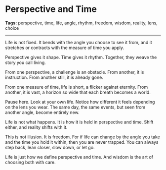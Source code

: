 # Perspective and Time

**Tags:** perspective, time, life, angle, rhythm, freedom, wisdom, reality, lens, choice

---

Life is not fixed.
It bends with the angle you choose to see it from,
and it stretches or contracts
with the measure of time you apply.

Perspective gives it shape.
Time gives it rhythm.
Together, they weave the story you call living.

From one perspective,
a challenge is an obstacle.
From another,
it is instruction.
From another still,
it is already gone.

From one measure of time,
life is short,
a flicker against eternity.
From another,
it is vast,
a horizon so wide
that each breath becomes a world.

Pause here.
Look at your own life.
Notice how different it feels
depending on the lens you wear.
The same day,
the same events,
but seen from another angle,
become entirely new.

Life is not what happens.
It is how it is held
in perspective and time.
Shift either,
and reality shifts with it.

This is not illusion.
It is freedom.
For if life can change by the angle you take
and the time you hold it within,
then you are never trapped.
You can always step back,
lean closer,
slow down,
or let go.

Life is just how we define perspective and time.
And wisdom is the art of choosing both with care.
